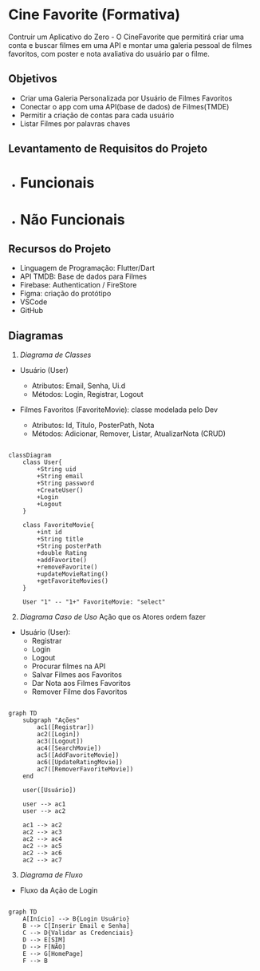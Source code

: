 # Cine Favorite (Formativa)
Contruir um Aplicativo do Zero - O CineFavorite que permitirá criar uma conta e buscar filmes em uma API e montar uma galeria pessoal de filmes favoritos, com poster e nota avaliativa do usuário par o filme.

## Objetivos
- Criar uma Galeria Personalizada por Usuário de Filmes Favoritos
- Conectar o app com uma API(base de dados) de Filmes(TMDE)
- Permitir a criação de contas para cada usuário
- Listar Filmes por palavras chaves

## Levantamento de Requisitos do Projeto

- # Funcionais

- # Não Funcionais


## Recursos do Projeto

- Linguagem de Programação: Flutter/Dart
- API TMDB: Base de dados para Filmes
- Firebase: Authentication / FireStore
- Figma: criação do protótipo
- VSCode
- GitHub

## Diagramas

1. *Diagrama de Classes*

- Usuário (User)
    - Atributos: Email, Senha, Ui.d
    - Métodos: Login, Registrar, Logout

- Filmes Favoritos (FavoriteMovie): classe modelada pelo Dev
    - Atributos: Id, Título, PosterPath, Nota
    - Métodos: Adicionar, Remover, Listar, AtualizarNota (CRUD)


```mermaid

classDiagram
    class User{
        +String uid
        +String email
        +String password
        +CreateUser()
        +Login
        +Logout
    }

    class FavoriteMovie{
        +int id
        +String title
        +String posterPath
        +double Rating
        +addFavorite()      
        +removeFavorite()
        +updateMovieRating()
        +getFavoriteMovies()
    }

    User "1" -- "1+" FavoriteMovie: "select"
```

2. *Diagrama Caso de Uso*
Ação que os Atores ordem fazer

- Usuário (User):
    - Registrar
    - Login
    - Logout
    - Procurar filmes na API
    - Salvar Filmes aos Favoritos
    - Dar Nota aos Filmes Favoritos
    - Remover Filme dos Favoritos

```mermaid

graph TD
    subgraph "Ações"
        ac1([Registrar])
        ac2([Login])
        ac3([Logout])
        ac4([SearchMovie])
        ac5([AddFavoriteMovie])
        ac6([UpdateRatingMovie])
        ac7([RemoverFavoriteMovie])
    end

    user([Usuário])

    user --> ac1
    user --> ac2

    ac1 --> ac2
    ac2 --> ac3
    ac2 --> ac4
    ac2 --> ac5
    ac2 --> ac6
    ac2 --> ac7

```
3. *Diagrama de Fluxo*

- Fluxo da Ação de Login

```mermaid

graph TD
    A[Início] --> B{Login Usuário}
    B --> C[Inserir Email e Senha]
    C --> D{Validar as Credenciais}
    D --> E[SIM]
    D --> F[NÃO]
    E --> G[HomePage]
    F --> B

``` 